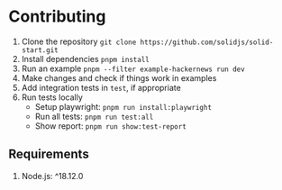 # Contributing

1. Clone the repository
   `git clone https://github.com/solidjs/solid-start.git`
2. Install dependencies
   `pnpm install`
3. Run an example
   `pnpm --filter example-hackernews run dev`
4. Make changes and check if things work in examples
5. Add integration tests in `test`, if appropriate
6. Run tests locally
   - Setup playwright: `pnpm run install:playwright`
   - Run all tests: `pnpm run test:all`
   - Show report: `pnpm run show:test-report`

## Requirements

1. Node.js: ^18.12.0
